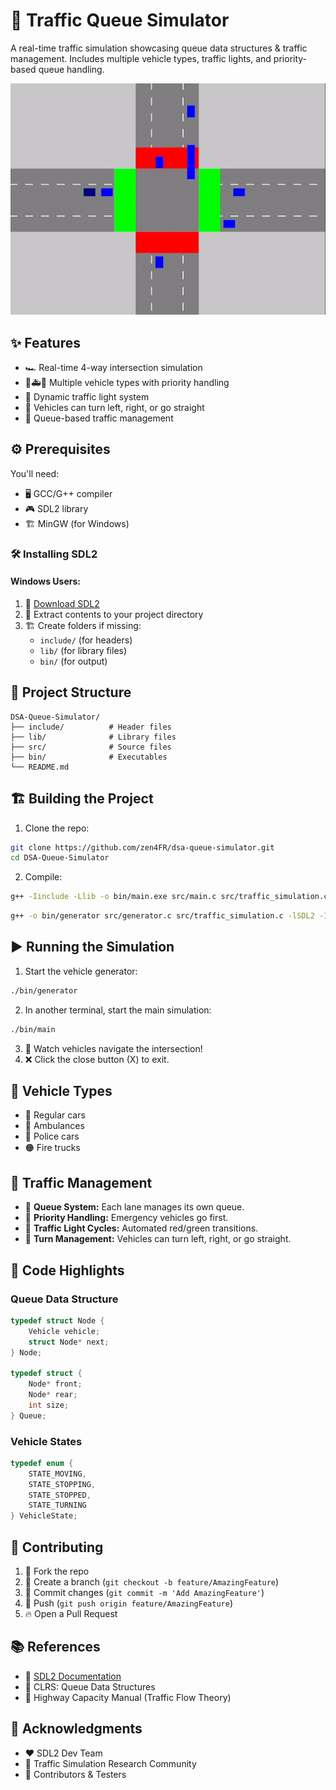 # 🚦 Traffic Queue Simulator

A real-time traffic simulation showcasing queue data structures & traffic management. Includes multiple vehicle types, traffic lights, and priority-based queue handling.

![Traffic Simulation Demo](demo.gif)

## ✨ Features

- 🏎️ Real-time 4-way intersection simulation
- 🚓🚑🚒 Multiple vehicle types with priority handling
- 🚦 Dynamic traffic light system
- 🔄 Vehicles can turn left, right, or go straight
- 🎯 Queue-based traffic management

## ⚙️ Prerequisites

You'll need:
- 🖥️ GCC/G++ compiler
- 🎮 SDL2 library
- 🏗️ MinGW (for Windows)

### 🛠 Installing SDL2

#### Windows Users:
1. 🔗 [Download SDL2](https://www.libsdl.org/download-2.0.php)
2. 📂 Extract contents to your project directory
3. 🏗 Create folders if missing:
   - `include/` (for headers)
   - `lib/` (for library files)
   - `bin/` (for output)

## 📂 Project Structure

```
DSA-Queue-Simulator/
├── include/          # Header files
├── lib/              # Library files
├── src/              # Source files
├── bin/              # Executables
└── README.md
```

## 🏗️ Building the Project

1. Clone the repo:
```bash
git clone https://github.com/zen4FR/dsa-queue-simulator.git
cd DSA-Queue-Simulator
```

2. Compile:
```bash
g++ -Iinclude -Llib -o bin/main.exe src/main.c src/traffic_simulation.c -lmingw32 -lSDL2main -lSDL2
```

```bash
g++ -o bin/generator src/generator.c src/traffic_simulation.c -lSDL2 -Iinclude -Llib -lmingw32 -lSDL2main -lSDL2
```

## ▶️ Running the Simulation

1. Start the vehicle generator:
```bash
./bin/generator
```
2. In another terminal, start the main simulation:
```bash
./bin/main
```
3. 🚗 Watch vehicles navigate the intersection!
4. ❌ Click the close button (X) to exit.

## 🚙 Vehicle Types
- 🔵 Regular cars
- 🔴 Ambulances
- 🔷 Police cars
- 🟠 Fire trucks

## 🏁 Traffic Management

- 🚦 **Queue System:** Each lane manages its own queue.
- 🚨 **Priority Handling:** Emergency vehicles go first.
- 🔄 **Traffic Light Cycles:** Automated red/green transitions.
- 🔁 **Turn Management:** Vehicles can turn left, right, or go straight.

## 📜 Code Highlights

### Queue Data Structure
```c
typedef struct Node {
    Vehicle vehicle;
    struct Node* next;
} Node;

typedef struct {
    Node* front;
    Node* rear;
    int size;
} Queue;
```

### Vehicle States
```c
typedef enum {
    STATE_MOVING,
    STATE_STOPPING,
    STATE_STOPPED,
    STATE_TURNING
} VehicleState;
```

## 🤝 Contributing

1. 🍴 Fork the repo
2. 🌿 Create a branch (`git checkout -b feature/AmazingFeature`)
3. 💾 Commit changes (`git commit -m 'Add AmazingFeature'`)
4. 🚀 Push (`git push origin feature/AmazingFeature`)
5. 🔥 Open a Pull Request

## 📚 References
- 📖 [SDL2 Documentation](https://wiki.libsdl.org/)
- 📘 CLRS: Queue Data Structures
- 🚗 Highway Capacity Manual (Traffic Flow Theory)

## 🙌 Acknowledgments
- ❤️ SDL2 Dev Team
- 🔬 Traffic Simulation Research Community
- 🎯 Contributors & Testers